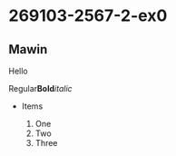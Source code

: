 # 269103-2567-2-ex0


##  Mawin 

Hello

Regular**Bold**_italic_
* Items

  1. One
  2. Two
  3. Three
